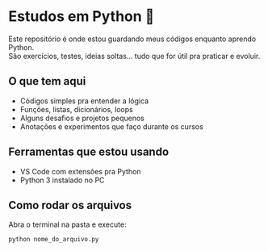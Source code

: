 # Estudos em Python 🐍

Este repositório é onde estou guardando meus códigos enquanto aprendo Python.  
São exercícios, testes, ideias soltas... tudo que for útil pra praticar e evoluir.

## O que tem aqui

- Códigos simples pra entender a lógica
- Funções, listas, dicionários, loops
- Alguns desafios e projetos pequenos
- Anotações e experimentos que faço durante os cursos

## Ferramentas que estou usando

- VS Code com extensões pra Python
- Python 3 instalado no PC

## Como rodar os arquivos

Abra o terminal na pasta e execute:

```bash
python nome_do_arquivo.py
